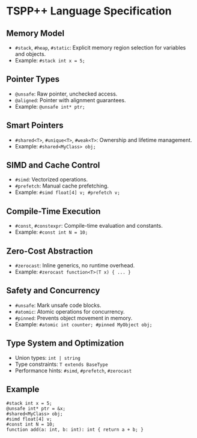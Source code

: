 # TSPP++ Language Specification

## Memory Model
- `#stack`, `#heap`, `#static`: Explicit memory region selection for variables and objects.
- Example: `#stack int x = 5;`

## Pointer Types
- `@unsafe`: Raw pointer, unchecked access.
- `@aligned`: Pointer with alignment guarantees.
- Example: `@unsafe int* ptr;`

## Smart Pointers
- `#shared<T>`, `#unique<T>`, `#weak<T>`: Ownership and lifetime management.
- Example: `#shared<MyClass> obj;`

## SIMD and Cache Control
- `#simd`: Vectorized operations.
- `#prefetch`: Manual cache prefetching.
- Example: `#simd float[4] v; #prefetch v;`

## Compile-Time Execution
- `#const`, `#constexpr`: Compile-time evaluation and constants.
- Example: `#const int N = 10;`

## Zero-Cost Abstraction
- `#zerocast`: Inline generics, no runtime overhead.
- Example: `#zerocast function<T>(T x) { ... }`

## Safety and Concurrency
- `#unsafe`: Mark unsafe code blocks.
- `#atomic`: Atomic operations for concurrency.
- `#pinned`: Prevents object movement in memory.
- Example: `#atomic int counter; #pinned MyObject obj;`

## Type System and Optimization
- Union types: `int | string`
- Type constraints: `T extends BaseType`
- Performance hints: `#simd`, `#prefetch`, `#zerocast`

## Example
```tspp
#stack int x = 5;
@unsafe int* ptr = &x;
#shared<MyClass> obj;
#simd float[4] v;
#const int N = 10;
function add(a: int, b: int): int { return a + b; }
```
